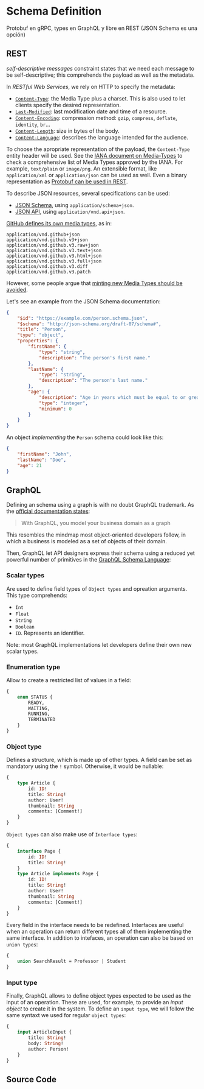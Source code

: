 # Schema Definition
Protobuf en gRPC, types en GraphQL y libre en REST (JSON Schema es una opción)

## REST
_self-descriptive messages_ constraint states that we need each message to be self-descriptive; this comprehends the payload as well as the metadata.

In _RESTful Web Services_, we rely on HTTP to specify the metadata:

* [`Content-Type`][]: the Media Type plus a charset. This is also used to let clients specify the desired representation.
* [`Last-Modified`][]: last modification date and time of a resource.
* [`Content-Encoding`][]: compression method: `gzip`, `compress`, `deflate`, `identity`, `br`...
* [`Content-Length`][]: size in bytes of the body.
* [`Content-Language`][]: describes the language intended for the audience.

To choose the apropriate representation of the payload, the `Content-Type` entity header will be used. See the [IANA document on Media-Types][] to check a comprehensive list of Media Types approved by the IANA. For example, `text/plain` or `image/png`. An extensible format, like `application/xml` or `application/json` can be used as well. Even a binary representation as [Protobuf can be used in REST][Protobuf and REST].

To describe JSON resources, several specifications can be used:
* [JSON Schema][], using `application/schema+json`.
* [JSON API][], using `application/vnd.api+json`.

[GitHub defines its own media types][GitHub custom Media Types], as in:

```
application/vnd.github+json
application/vnd.github.v3+json
application/vnd.github.v3.raw+json
application/vnd.github.v3.text+json
application/vnd.github.v3.html+json
application/vnd.github.v3.full+json
application/vnd.github.v3.diff
application/vnd.github.v3.patch
```

However, some people argue that [minting new Media Types should be avoided][].

Let's see an example from the JSON Schema documentation:

```json
{
    "$id": "https://example.com/person.schema.json",
    "$schema": "http://json-schema.org/draft-07/schema#",
    "title": "Person",
    "type": "object",
    "properties": {
        "firstName": {
            "type": "string",
            "description": "The person's first name."
        },
        "lastName": {
            "type": "string",
            "description": "The person's last name."
        },
        "age": {
            "description": "Age in years which must be equal to or greater than zero.",
            "type": "integer",
            "minimum": 0
        }
    }
}
```

An object _implementing_ the `Person` schema could look like this:

```json
{
    "firstName": "John",
    "lastName": "Doe",
    "age": 21
}
```

## GraphQL
Defining an schema using a graph is with no doubt GraphQL trademark. As the [official documentation states][GraphQL: Thinking in Graphs]:

> With GraphQL, you model your business domain as a graph

This resembles the mindmap most object-oriented developers follow, in which a business is modeled as a set of objects of their domain.

Then, GraphQL let API designers express their schema using a reduced yet powerful number of primitives in the [GraphQL Schema Language]:

### Scalar types
Are used to define field types of `Object types` and opreation arguments. This type comprehends:
* `Int`
* `Float`
* `String`
* `Boolean`
* `ID`. Represents an identifier.

Note: most GraphQL implementations let developers define their own new scalar types.

### Enumeration type
Allow to create a restricted list of values in a field:

```graphql
{
    enum STATUS {
        READY,
        WAITING,
        RUNNING,
        TERMINATED
    }
}
```

### Object type
Defines a structure, which is made up of other types. A field can be set as mandatory using the `!` symbol. Otherwise, it would be nullable:

```graphql
{
    type Article {
        id: ID!
        title: String!
        author: User!
        thumbnail: String
        comments: [Comment!]
    }
}
```

`Object types` can also make use of `Interface types`:

```graphql
{
    interface Page {
        id: ID!
        title: String!
    }
    type Article implements Page {
        id: ID!
        title: String!
        author: User!
        thumbnail: String
        comments: [Comment!]
    }
}
```

Every field in the interface needs to be redefined. Interfaces are useful when an operation can return different types all of them implementing the same interface. In addition to intefaces, an operation can also be based on `union types`:

```graphql
{
    union SearchResult = Professor | Student
}
```

### Input type
Finally, GraphQL allows to define object types expected to be used as the input of an operation. These are used, for example, to provide an _input object_ to create it in the system. To define an `input type`, we will follow the same syntaxt we used for regular `object types`:

```graphql
{
    input ArticleInput {
        title: String!
        body: String!
        author: Person!
    }
}
```

## Source Code

[`Content-Type`]: https://developer.mozilla.org/en-US/docs/Web/HTTP/Headers/Content-Type
[`Last-Modified`]: https://developer.mozilla.org/en-US/docs/Web/HTTP/Headers/Last-Modified
[`Content-Encoding`]: https://developer.mozilla.org/en-US/docs/Web/HTTP/Headers/Content-Encoding
[`Content-Length`]: https://developer.mozilla.org/en-US/docs/Web/HTTP/Headers/Content-Length
[`Content-Language`]: https://developer.mozilla.org/en-US/docs/Web/HTTP/Headers/Content-Language
[IANA document on Media-Types]: https://www.iana.org/assignments/media-types/media-types.xhtml
[Protobuf and REST]: https://medium.com/swlh/supercharge-your-rest-apis-with-protobuf-b38d3d7a28d3
[JSON Schema]: https://tools.ietf.org/html/draft-handrews-json-schema-02
[JSON API]: https://jsonapi.org/
[GitHub custom Media Types]: https://docs.github.com/en/free-pro-team@latest/rest/overview/media-types
[Minting new Media Types should be avoided]: http://duncan-cragg.org/blog/post/minting-media-types-usually-less-restful-using-raw/
[GraphQL: Thinking in Graphs]: https://graphql.org/learn/thinking-in-graphs/
[GraphQL Schema Language]: https://graphql.org/learn/schema/
